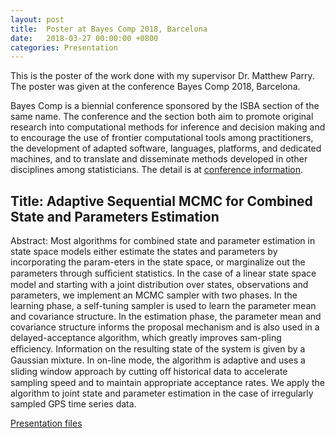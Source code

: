 ```yaml
---
layout: post
title:  Poster at Bayes Comp 2018, Barcelona
date:   2018-03-27 00:00:00 +0800
categories: Presentation
---
```



This is the poster of the work done with my supervisor Dr. Matthew Parry. The poster was given at the conference
Bayes Comp 2018, Barcelona.

Bayes Comp is a biennial conference sponsored by the ISBA section of the same name. The conference and the section both aim to promote original research into computational methods for inference and decision making and to encourage the use of frontier computational tools among practitioners, the development of adapted software, languages, platforms, and dedicated machines, and to translate and disseminate methods developed in other disciplines among statisticians. The detail is at <a href="https://www.maths.nottingham.ac.uk/plp/pmztk/bayescomp/" target="_blank">conference information</a>.


## Title: Adaptive Sequential MCMC for Combined State and Parameters Estimation

Abstract: Most algorithms for combined state and parameter estimation in state space models either estimate the states and parameters by incorporating the param-eters in the state space, or marginalize out the parameters through suﬃcient statistics. In the case of a linear state space model and starting with a joint distribution over states, observations and parameters, we implement an MCMC sampler with two phases. In the learning phase, a self-tuning sampler is used to learn the parameter mean and covariance structure. In the estimation phase, the parameter mean and covariance structure informs the proposal mechanism and is also used in a delayed-acceptance algorithm, which greatly improves sam-pling eﬃciency. Information on the resulting state of the system is given by a Gaussian mixture. In on-line mode, the algorithm is adaptive and uses a sliding window approach by cutting oﬀ historical data to accelerate sampling speed and to maintain appropriate acceptance rates. We apply the algorithm to joint state and parameter estimation in the case of irregularly sampled GPS time series data.

<a href="//JeromeCY.github.io/PDF/2018-BayesCompPoster.pdf" target="_blank">Presentation files</a>
